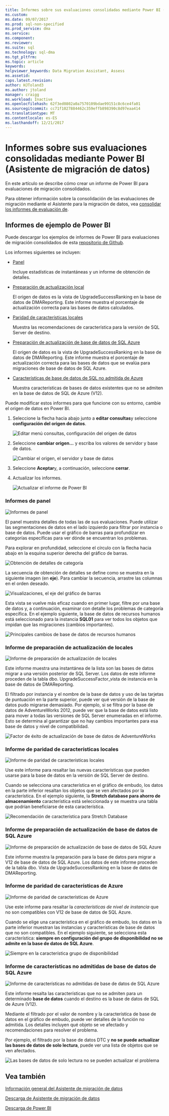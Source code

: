 ```yaml
---
title: Informes sobre sus evaluaciones consolidadas mediante Power BI (SQL Server datos Migration Assistant) | Documentos de Microsoft
ms.custom: 
ms.date: 09/07/2017
ms.prod: sql-non-specified
ms.prod_service: dma
ms.service: 
ms.component: 
ms.reviewer: 
ms.suite: sql
ms.technology: sql-dma
ms.tgt_pltfrm: 
ms.topic: article
keywords: 
helpviewer_keywords: Data Migration Assistant, Assess
ms.assetid: 
caps.latest.revision: 
author: HJToland3
ms.author: jtoland
manager: craigg
ms.workload: Inactive
ms.openlocfilehash: 62f3ed0802a0a7570109bdae99151c8c6ce4fa01
ms.sourcegitcommit: cc71f1027884462c359effb898390c8d97eaa414
ms.translationtype: MT
ms.contentlocale: es-ES
ms.lasthandoff: 12/21/2017
---
```

# <a name="report-on-your-consolidated-assessments-by-using-power-bi-data-migration-assistant"></a>Informes sobre sus evaluaciones consolidadas mediante Power BI (Asistente de migración de datos)

En este artículo se describe cómo crear un informe de Power BI para evaluaciones de migración consolidados.

Para obtener información sobre la consolidación de las evaluaciones de migración mediante el Asistente para la migración de datos, vea [consolidar los informes de evaluación de](../dma/dma-consolidatereports.md).

## <a name="sample-power-bi-reports"></a>Informes de ejemplo de Power BI

Puede descargar los ejemplos de informes de Power BI para evaluaciones de migración consolidados de esta [repositorio de Github](https://github.com/Microsoft/sql-server-samples/tree/master/samples/features/data-migration-assistant).

Los informes siguientes se incluyen: 

- [Panel](#dashboard--details)

  Incluye estadísticas de instantáneas y un informe de obtención de detalles.

- [Preparación de actualización local](#on-premises-upgrade-readiness--details)

  El origen de datos es la vista de UpgradeSuccessRanking en la base de datos de DMAReporting.  Este informe muestra el porcentaje de actualización correcta para las bases de datos calculados.

- [Paridad de características locales](#on-premise-feature-parity--details)

  Muestra las recomendaciones de característica para la versión de SQL Server de destino.

- [Preparación de actualización de base de datos de SQL Azure](#azure-sql-db-upgrade-readiness--details)

  El origen de datos es la vista de UpgradeSuccessRanking en la base de datos de DMAReporting.  Este informe muestra el porcentaje de actualización correcta para las bases de datos que se evalúa para migraciones de base de datos de SQL Azure.

- [Características de base de datos de SQL no admitida de Azure](#azure-sql-db-unsupported-features--details)

  Muestra características de bases de datos existentes que no se admiten en la base de datos de SQL de Azure (V12).

Puede modificar estos informes para que funcione con su entorno, cambie el origen de datos en Power BI. 

1. Seleccione la flecha hacia abajo junto a **editar consultas**y seleccione **configuración del origen de datos**.

   ![Editar menú consultas, configuración del origen de datos](../dma/media/DataSourceSettings.png)

1. Seleccione **cambiar origen...** y escriba los valores de servidor y base de datos.

   ![Cambiar el origen, el servidor y base de datos](../dma/media/ChangeSource.png)

1. Seleccione **Aceptar**y, a continuación, seleccione **cerrar**.

1. Actualizar los informes.

   ![Actualizar el informe de Power BI](../dma/media/RefreshReport.png)

### <a name="dashboard-report"></a>Informes de panel

![Informes de panel](../dma/media/DashboardReport.png)

El panel muestra detalles de todas las de sus evaluaciones. Puede utilizar las segmentaciones de datos en el lado izquierdo para filtrar por instancia o base de datos. Puede usar el gráfico de barras para profundizar en categorías específicas para ver dónde se encuentran los problemas.

Para explorar en profundidad, seleccione el círculo con la flecha hacia abajo en la esquina superior derecha del gráfico de barras.

![Obtención de detalles de categoría](../dma/media/CategoryDrillDown.png)

La secuencia de obtención de detalles se define como se muestra en la siguiente imagen (en **eje**). Para cambiar la secuencia, arrastre las columnas en el orden deseado.

![Visualizaciones, el eje del gráfico de barras](../dma/media/VisualizationsAxis.png)

Esta vista se vuelve más eficaz cuando en primer lugar, filtre por una base de datos y, a continuación, examinar con detalle los problemas de categoría específica. En el ejemplo siguiente, la base de datos de recursos humanos está seleccionado para la instancia **SQL01** para ver todos los objetos que impidan que las migraciones (cambios importantes).

![Principales cambios de base de datos de recursos humanos](../dma/media/BreakingChanges.png)

### <a name="on-premises-upgrade-readiness-report"></a>Informe de preparación de actualización de locales

![Informe de preparación de actualización de locales](../dma/media/OnPremisesUpgradeReadinessReport.png)

Este informe muestra una instantánea de la lista son las bases de datos migrar a una versión posterior de SQL Server. Los datos de este informe proceden de la tabla dbo. UpgradeSuccessFactor\_vista de instancia en la base de datos de DMAReporting.

El filtrado por instancia y el nombre de la base de datos y uso de las tarjetas de puntuación en la parte superior, puede ver qué versión de la base de datos pudo migrarse demasiado. Por ejemplo, si se filtra por la base de datos de AdventureWorks 2012, puede ver que la base de datos está listo para mover a todas las versiones de SQL Server enumeradas en el informe. Esto se determina al garantizar que no hay cambios importantes para esa base de datos y nivel de compatibilidad.

![Factor de éxito de actualización de base de datos de AdventureWorks](../dma/media/UpgradeSuccessFactor.png)

### <a name="on-premises-feature-parity-report"></a>Informe de paridad de características locales

![Informe de paridad de características locales](../dma/media/OnPremisesFeatureParityReport.png)

Use este informe para resaltar las nuevas características que pueden usarse para la base de datos en la versión de SQL Server de destino.

Cuando se selecciona una característica en el gráfico de embudo, los datos en la parte inferior resaltan los objetos que se ven afectados por la característica. En el ejemplo siguiente, la **Stretch database para ahorro de almacenamiento** característica está seleccionada y se muestra una tabla que podrían beneficiarse de esta característica.

![Recomendación de característica para Stretch Database](../dma/media/FeatureRecommend_StretchDatabase.png)

### <a name="azure-sql-db-upgrade-readiness-report"></a>Informe de preparación de actualización de base de datos de SQL Azure

![Informe de preparación de actualización de base de datos de SQL Azure](../dma/media/AzureSQLDBUpgradeReadinessReport.png)

Este informe muestra la preparación para la base de datos para migrar a V12 de base de datos de SQL Azure. Los datos de este informe proceden de la tabla dbo. Vista de UpgradeSuccessRanking en la base de datos de DMAReporting.

### <a name="azure-features-parity-report"></a>Informe de paridad de características de Azure

![Informe de paridad de características de Azure](../dma/media/AzureFeaturesParityReport.png)

Use este informe para resaltar la *características de nivel de instancia* que no son compatibles con V12 de base de datos de SQL Azure.

Cuando se elige una característica en el gráfico de embudo, los datos en la parte inferior muestran las instancias y características de base de datos que no son compatibles. En el ejemplo siguiente, se selecciona esta característica: **siempre en configuración del grupo de disponibilidad no se admite en la base de datos de SQL Azure**.  

![Siempre en la característica grupo de disponibilidad](../dma/media/Feature_AlwaysOnAvailability.png)

 
### <a name="azure-sql-db-unsupported-features-report"></a>Informe de características no admitidas de base de datos de SQL Azure

![Informe de características no admitidas de base de datos de SQL Azure](../dma/media/AzureSQLDBUnsupportedFeaturesReport.png)

Este informe resalta las características que no se admiten para un determinado **base de datos** cuando el destino es la base de datos de SQL de Azure (V12).

Mediante el filtrado por el valor de nombre y la característica de base de datos en el gráfico de embudo, puede ver detalles de la función no admitida. Los detalles incluyen qué objeto se ve afectado y recomendaciones para resolver el problema.

Por ejemplo, el filtrado por la base de datos DTC y **no se puede actualizar las bases de datos de solo lectura**, puede ver una lista de objetos que se ven afectados.

![Las bases de datos de solo lectura no se pueden actualizar el problema](../dma/media/ReadOnlyDatabases.png)

## <a name="see-also"></a>Vea también

[Información general del Asistente de migración de datos](../dma/dma-overview.md)

[Descarga de Asistente de migración de datos](https://www.microsoft.com/download/details.aspx?id=53595)

[Descarga de Power BI](https://powerbi.microsoft.com/)
